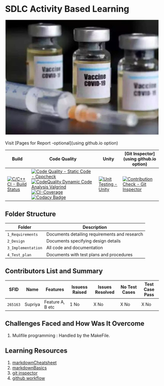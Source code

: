 # SDLC Activity Based Learning
![CVC](https://github.com/supriyayadav221/miniproject265163/blob/master/vaccine%20pic.cms)

Visit [Pages for Report -optional](using github.io option)

Build | Code Quality | Unity | [Git Inspector](using github.io option)
------|----------|-------|--------------
[![C/C++ CI - Build Status](https://github.com/supriyayadav221/miniproject265163/actions/workflows/c-cpp.yml/badge.svg)](https://github.com/supriyayadav221/miniproject265163/actions/workflows/c-cpp.yml)|[![Code Quality - Static Code - Cppcheck](https://github.com/supriyayadav221/miniproject265163/actions/workflows/cppcheck.yml/badge.svg)](https://github.com/supriyayadav221/miniproject265163/actions/workflows/cppcheck.yml) [![CodeQuality Dynamic Code Analysis Valgrind](https://github.com/supriyayadav221/miniproject265163/actions/workflows/code_quality_dynamic.yml/badge.svg)](https://github.com/supriyayadav221/miniproject265163/actions/workflows/code_quality_dynamic.yml) [![CI-Coverage](https://github.com/supriyayadav221/miniproject265163/actions/workflows/gcov.yml/badge.svg)](https://github.com/supriyayadav221/miniproject265163/actions/workflows/gcov.yml) [![Codacy Badge](https://app.codacy.com/project/badge/Grade/362fd09ae32d4c5c9dd842c4e742be04)](https://www.codacy.com/gh/supriyayadav221/miniproject265163/dashboard?utm_source=github.com&amp;utm_medium=referral&amp;utm_content=supriyayadav221/miniproject265163&amp;utm_campaign=Badge_Grade) |[![Unit Testing - Unity](https://github.com/supriyayadav221/miniproject265163/actions/workflows/unity.yml/badge.svg)](https://github.com/supriyayadav221/miniproject265163/actions/workflows/unity.yml) |[![Contribution Check - Git Inspector](https://github.com/supriyayadav221/miniproject265163/actions/workflows/gitinspector.yml/badge.svg)](https://github.com/supriyayadav221/miniproject265163/actions/workflows/gitinspector.yml)

## Folder Structure
Folder             | Description
-------------------| -----------------------------------------
`1_Requirements`   | Documents detailing requirements and research
`2_Design`         | Documents specifying design details
`3_Implementation` | All code and documentation
`4_Test_plan`      | Documents with test plans and procedures

## Contributors List and Summary

SFID |  Name   |    Features    | Issuess Raised |Issues Resolved|No Test Cases|Test Case Pass
-------|---------|----------------|----------------|---------------|-------------|--------------
`265163` | Supriya  | Feature A, B etc    | 1 No     | X No   |X No   |X No     
   

## Challenges Faced and How Was It Overcome

1. Mulifile programming : Handled by the MakeFile.

## Learning Resources
1. [markdownCheatsheet](https://github.com/adam-p/markdown-here/wiki/Markdown-Cheatsheet)
2. [markdownBasics](https://guides.github.com/features/mastering-markdown/)
3. [git inspector](https://github.com/ejwa/gitinspector.git)
4. [github workflow](https://docs.github.com/en/actions/learn-github-action)

